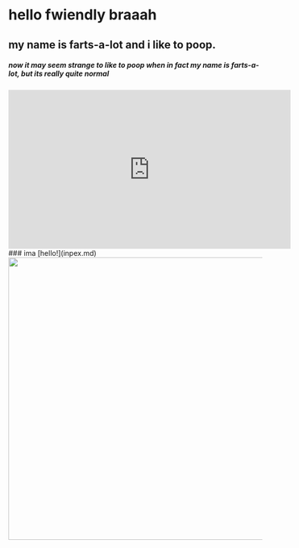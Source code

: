 # hello fwiendly braaah
## my name is farts-a-lot and i like to poop.
##### now it may seem strange to like to poop when in fact my name is farts-a-lot, but its really quite normal
<iframe width="560" height="315" src="https://www.youtube.com/embed/fAj48LJCRrw" title="YouTube video player" frameborder="0" allow="accelerometer; autoplay; clipboard-write; encrypted-media; gyroscope; picture-in-picture; web-share" allowfullscreen></iframe>
### ima
[hello!](inpex.md)


<img src="https://user-images.githubusercontent.com/132719464/236586035-e6a659ed-e78f-4f2f-9c87-61e685a76210.jpeg" width="560" hieght="315" />

